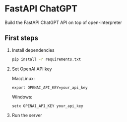 # FastAPI ChatGPT

Build the FastAPI ChatGPT API on top of open-interpreter

## First steps

1. Install dependencies

    ```bash
    pip install -r requirements.txt
    ```

2. Set OpenAI API key

   Mac/Linux:

    ```text
    export OPENAI_API_KEY=your_api_key
    ```

   Windows:

    ```text
    setx OPENAI_API_KEY your_api_key
    ```
3. Run the server
